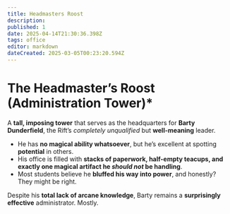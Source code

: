 ```yaml
---
title: Headmasters Roost
description: 
published: 1
date: 2025-04-14T21:30:36.398Z
tags: office
editor: markdown
dateCreated: 2025-03-05T00:23:20.594Z
---
```


# The Headmaster’s Roost (Administration Tower)*
A **tall, imposing tower** that serves as the headquarters for **Barty Dunderfield**, the Rift’s *completely unqualified* but **well-meaning** leader.  

- He has **no magical ability whatsoever**, but he’s excellent at spotting **potential** in others.  
- His office is filled with **stacks of paperwork, half-empty teacups, and exactly one magical artifact he *should not* be handling**.  
- Most students believe he **bluffed his way into power**, and honestly? They might be right.  

Despite his **total lack of arcane knowledge**, Barty remains a **surprisingly effective** administrator. Mostly.
